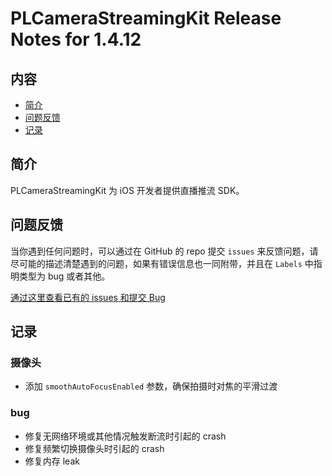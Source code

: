 # PLCameraStreamingKit Release Notes for 1.4.12

## 内容

- [简介](#简介)
- [问题反馈](#问题反馈)
- [记录](#记录)
	
## 简介

PLCameraStreamingKit 为 iOS 开发者提供直播推流 SDK。

## 问题反馈

当你遇到任何问题时，可以通过在 GitHub 的 repo 提交 ```issues``` 来反馈问题，请尽可能的描述清楚遇到的问题，如果有错误信息也一同附带，并且在 ```Labels``` 中指明类型为 bug 或者其他。

[通过这里查看已有的 issues 和提交 Bug](https://github.com/pili-engineering/PLCameraStreamingKit/issues)

## 记录

### 摄像头

- 添加 `smoothAutoFocusEnabled` 参数，确保拍摄时对焦的平滑过渡

### bug

- 修复无网络环境或其他情况触发断流时引起的 crash
- 修复频繁切换摄像头时引起的 crash
- 修复内存 leak
